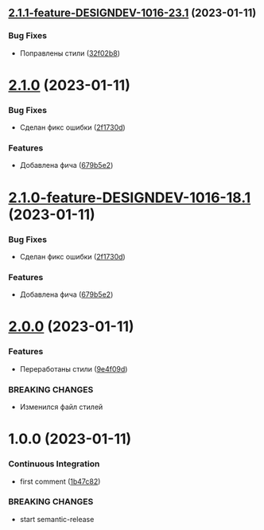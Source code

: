 ## [2.1.1-feature-DESIGNDEV-1016-23.1](https://github.com/BondarenkoAlex/ui-const-test-2/compare/v2.1.0...v2.1.1-feature-DESIGNDEV-1016-23.1) (2023-01-11)


### Bug Fixes

* Поправлены стили ([32f02b8](https://github.com/BondarenkoAlex/ui-const-test-2/commit/32f02b8758b86a9d7cae32b80f73cf5fc6bdd058))

# [2.1.0](https://github.com/BondarenkoAlex/ui-const-test-2/compare/v2.0.0...v2.1.0) (2023-01-11)


### Bug Fixes

* Сделан фикс ошибки ([2f1730d](https://github.com/BondarenkoAlex/ui-const-test-2/commit/2f1730da1b153cffe10566411b19d4b39ad4254e))


### Features

* Добавлена фича ([679b5e2](https://github.com/BondarenkoAlex/ui-const-test-2/commit/679b5e233ede2b596dfbdc6c3b8395242435c99c))

# [2.1.0-feature-DESIGNDEV-1016-18.1](https://github.com/BondarenkoAlex/ui-const-test-2/compare/v2.0.0...v2.1.0-feature-DESIGNDEV-1016-18.1) (2023-01-11)


### Bug Fixes

* Сделан фикс ошибки ([2f1730d](https://github.com/BondarenkoAlex/ui-const-test-2/commit/2f1730da1b153cffe10566411b19d4b39ad4254e))


### Features

* Добавлена фича ([679b5e2](https://github.com/BondarenkoAlex/ui-const-test-2/commit/679b5e233ede2b596dfbdc6c3b8395242435c99c))

# [2.0.0](https://github.com/BondarenkoAlex/ui-const-test-2/compare/v1.0.0...v2.0.0) (2023-01-11)


### Features

* Переработаны стили ([9e4f09d](https://github.com/BondarenkoAlex/ui-const-test-2/commit/9e4f09d780f499fd9d0e5a174718d242db08bb5d))


### BREAKING CHANGES

* Изменился файл стилей

# 1.0.0 (2023-01-11)


### Continuous Integration

* first comment ([1b47c82](https://github.com/BondarenkoAlex/ui-const-test-2/commit/1b47c82ea091414ee310f0be91179c2bb43122d9))


### BREAKING CHANGES

* start semantic-release
